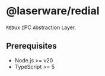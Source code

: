 # @laserware/redial

`RED`ux `I`PC `A`bstraction `L`ayer.

## Prerequisites

- Node.js >= v20
- TypeScript >= 5
